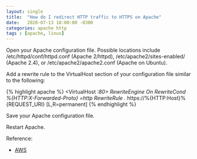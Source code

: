 ```yaml
---
layout: single
title:  "How do I redirect HTTP traffic to HTTPS on Apache"
date:   2020-07-13 18:00:00 -0300
categories: apache http
tags : [apache, linux]
---
```


Open your Apache configuration file. Possible locations include /etc/httpd/conf/httpd.conf (Apache 2/httpd), /etc/apache2/sites-enabled/ (Apache 2.4), or /etc/apache2/apache2.conf (Apache on Ubuntu).

Add a rewrite rule to the VirtualHost section of your configuration file similar to the following:

{% highlight apache %}
<VirtualHost *:80>
    RewriteEngine On
    RewriteCond %{HTTP:X-Forwarded-Proto} =http
    RewriteRule .* https://%{HTTP:Host}%{REQUEST_URI} [L,R=permanent]
</VirtualHost>
{% endhighlight %}

Save your Apache configuration file.

Restart Apache.

Reference:
- [AWS][1]

[1]: https://aws.amazon.com/premiumsupport/knowledge-center/redirect-http-https-elb/
